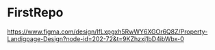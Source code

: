 # FirstRepo

https://www.figma.com/design/IfLxpgxh5RwWY6XGOr6Q8Z/Property-Landigpage-Design?node-id=202-72&t=9KZhzxj1bD4ibWbx-0